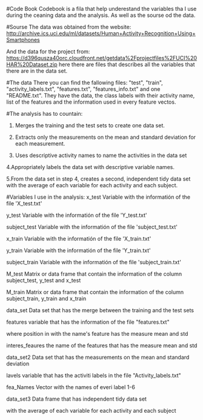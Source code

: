 
#Code Book 
Codebook is a fila that help underestand the variables tha I use during the ceaning data and the analysis. 
As well as the sourse od the data.

#Sourse
The data was obtained from the website: http://archive.ics.uci.edu/ml/datasets/Human+Activity+Recognition+Using+Smartphones

And the data for the project from: https://d396qusza40orc.cloudfront.net/getdata%2Fprojectfiles%2FUCI%20HAR%20Dataset.zip
here there are files that describes all the variables that there are in the data set. 

#The data
There you can find the fallowing files: 
"test", "train", "activity_labels.txt", "features.txt", "features_info.txt" and one "README.txt".
They have the data, the class labels with their activity name, list of the features and the information used in every feature vectos. 

#The analysis has to countain: 
1. Merges the training and the test sets to create one data set.

2. Extracts only the measurements on the mean and standard deviation for each measurement.

3. Uses descriptive activity names to name the activities in the data set

4.Appropriately labels the data set with descriptive variable names.

5.From the data set in step 4, creates a second, independent tidy data set with the average 
  of each variable for each activity and each subject.


#Variables I use in the analysis:
x_test   Variable with the informatión of the file   'X_test.txt'

y_test    Variable with the informatión of the file   'Y_test.txt'

subject_test         Variable with the informatión of the file  'subject_test.txt'

x_train    Variable with the informatión of the file   'X_train.txt'

y_train    Variable with the informatión of the file   'Y_train.txt'

subject_train   Variable with the informatión of the file   'subject_train.txt'

M_test     Matrix or data frame that contain the information of the column      			subject_test,  y_test and x_test

M_train    Matrix or data frame that contain the information of the column      	subject_train, 	y_train and x_train

data_set   Data set that has the merge between the training and the test sets

features   variable that has the information of the file "features.txt"

where position in with the name's feature has the measure mean and std 

interes_feaures the name of the features that has the measure mean and std

data_set2  Data set that has the measurements on the mean and standard deviation 

lavels  variable that has the activiti labels in the file "Activity_labels.txt"

fea_Names  Vector with the names of everi label 1-6

data_set3  Data frame that has independent tidy data set

with the average of each variable for each activity and each subject
